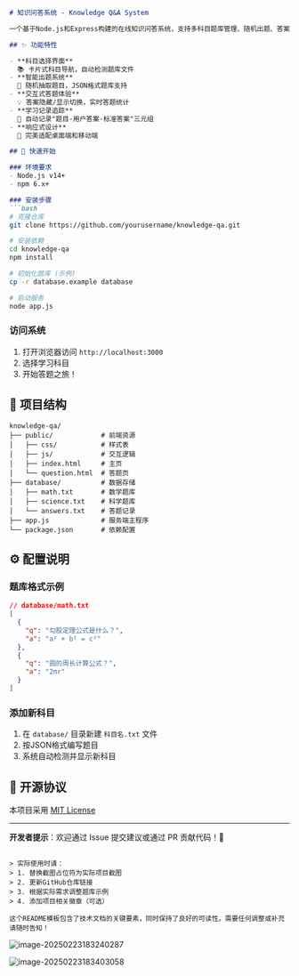 ```markdown
# 知识问答系统 - Knowledge Q&A System

一个基于Node.js和Express构建的在线知识问答系统，支持多科目题库管理、随机出题、答案交互和答题记录功能。

## ✨ 功能特性

- **科目选择界面**  
  📚 卡片式科目导航，自动检测题库文件
- **智能出题系统**  
  🎲 随机抽取题目，JSON格式题库支持
- **交互式答题体验**  
  💡 答案隐藏/显示切换，实时答题统计
- **学习记录追踪**  
  📝 自动记录"题目-用户答案-标准答案"三元组
- **响应式设计**  
  📱 完美适配桌面端和移动端

## 🚀 快速开始

### 环境要求
- Node.js v14+
- npm 6.x+

### 安装步骤
```bash
# 克隆仓库
git clone https://github.com/yourusername/knowledge-qa.git

# 安装依赖
cd knowledge-qa
npm install			

# 初始化题库 (示例)
cp -r database.example database

# 启动服务
node app.js
```

### 访问系统
1. 打开浏览器访问 `http://localhost:3000`
2. 选择学习科目
3. 开始答题之旅！

## 📂 项目结构
```
knowledge-qa/
├── public/            # 前端资源
│   ├── css/           # 样式表
│   ├── js/            # 交互逻辑
│   ├── index.html     # 主页
│   └── question.html  # 答题页
├── database/          # 数据存储
│   ├── math.txt       # 数学题库
│   ├── science.txt    # 科学题库
│   └── answers.txt    # 答题记录
├── app.js             # 服务端主程序
└── package.json       # 依赖配置
```

## ⚙️ 配置说明

### 题库格式示例
```json
// database/math.txt
[
  {
    "q": "勾股定理公式是什么？",
    "a": "a² + b² = c²"
  },
  {
    "q": "圆的周长计算公式？",
    "a": "2πr"
  }
]
```

### 添加新科目
1. 在 `database/` 目录新建 `科目名.txt` 文件
2. 按JSON格式编写题目
3. 系统自动检测并显示新科目

## 📜 开源协议
本项目采用 [MIT License](LICENSE)

---

**开发者提示**：欢迎通过 Issue 提交建议或通过 PR 贡献代码！🚀
```

> 实际使用时请：
> 1. 替换截图占位符为实际项目截图
> 2. 更新GitHub仓库链接
> 3. 根据实际需求调整题库示例
> 4. 添加项目相关徽章（可选）

这个README模板包含了技术文档的关键要素，同时保持了良好的可读性。需要任何调整或补充请随时告知！
```

![image-20250223183240287](E:\薛定鹅的知识库\自制小工具\knowledge-qa\img\image-20250223183240287.png)

![image-20250223183403058](E:\薛定鹅的知识库\自制小工具\knowledge-qa\img\image-20250223183403058.png)